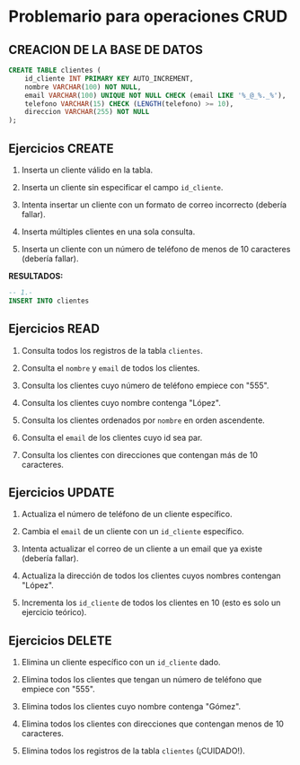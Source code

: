 # Problemario para operaciones CRUD

## CREACION DE LA BASE DE DATOS

```sql
CREATE TABLE clientes (
    id_cliente INT PRIMARY KEY AUTO_INCREMENT,
    nombre VARCHAR(100) NOT NULL,
    email VARCHAR(100) UNIQUE NOT NULL CHECK (email LIKE '%_@_%._%'),
    telefono VARCHAR(15) CHECK (LENGTH(telefono) >= 10),
    direccion VARCHAR(255) NOT NULL
);
```

## Ejercicios CREATE

1. Inserta un cliente válido en la tabla.

2. Inserta un cliente sin especificar el campo `id_cliente`.

3. Intenta insertar un cliente con un formato de correo incorrecto (debería fallar).

4. Inserta múltiples clientes en una sola consulta.

5. Inserta un cliente con un número de teléfono de menos de 10 caracteres (debería fallar).

**RESULTADOS:**
```sql
-- 1.-
INSERT INTO clientes

```
## Ejercicios READ

1. Consulta todos los registros de la tabla `clientes`.

2. Consulta el `nombre` y `email` de todos los clientes.

3. Consulta los clientes cuyo número de teléfono empiece con "555".

4. Consulta los clientes cuyo nombre contenga "López".

5. Consulta los clientes ordenados por `nombre` en orden ascendente.

6. Consulta el `email` de los clientes cuyo id sea par.

7. Consulta los clientes con direcciones que contengan más de 10 caracteres.

## Ejercicios UPDATE

1. Actualiza el número de teléfono de un cliente específico.

2. Cambia el `email` de un cliente con un `id_cliente` específico.

3. Intenta actualizar el correo de un cliente a un email que ya existe (debería fallar).

4. Actualiza la dirección de todos los clientes cuyos nombres contengan "López".

5. Incrementa los `id_cliente` de todos los clientes en 10 (esto es solo un ejercicio teórico).

## Ejercicios DELETE

1. Elimina un cliente específico con un `id_cliente` dado.

2. Elimina todos los clientes que tengan un número de teléfono que empiece con "555".

3. Elimina todos los clientes cuyo nombre contenga "Gómez".

4. Elimina todos los clientes con direcciones que contengan menos de 10 caracteres.

5. Elimina todos los registros de la tabla `clientes` (¡CUIDADO!).


